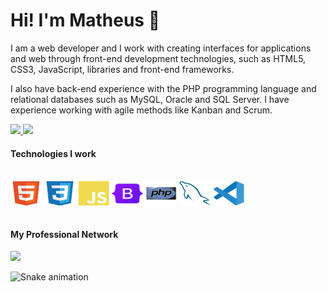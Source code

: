 <h1>Hi! I'm Matheus 👋</h1>
<p>I am a web developer and I work with creating interfaces for applications and web through front-end development technologies, such as HTML5, CSS3, JavaScript, libraries and front-end frameworks.</p>

<p>I also have back-end experience with the PHP programming language and relational databases such as MySQL, Oracle and SQL Server. I have experience working with agile methods like Kanban and Scrum.</p>

<div align="left" dir="auto">
  <a href="https://github.com/matheusribeiro">
  <img height="180em" src="https://github-readme-stats.vercel.app/api?username=matheusribs&theme=dark&show_icons=true" data-canonical-src="https://github-readme-stats.vercel.app/api?username=matheusribs&theme=dark&show_icons=true" style="max-width: 100%;">
  <img height="180em" src="https://github-readme-stats.vercel.app/api/top-langs/?username=matheusribs&layout=compact&theme=gotham" data-canonical-src="https://github-readme-stats.vercel.app/api/top-langs/?username=matheusribs&layout=compact&theme=gotham">
</a></div>
 <h4>Technologies I work</h4>

<div style="display: inline_block"><br>
  <img align="center" alt="Matheus-HTML" height="40" width="50" src="https://raw.githubusercontent.com/devicons/devicon/master/icons/html5/html5-original.svg">
  <img align="center" alt="Matheus-CSS" height="40" width="50" src="https://raw.githubusercontent.com/devicons/devicon/master/icons/css3/css3-original.svg">
  <img align="center" alt="Matheus-Js" height="40" width="50" src="https://raw.githubusercontent.com/devicons/devicon/master/icons/javascript/javascript-plain.svg">
  <img align="center" alt="Matheus-Bootstrap" height="40" width="50" src="https://raw.githubusercontent.com/devicons/devicon/master/icons/bootstrap/bootstrap-original.svg">
  <img align="center" alt="Matheus-PHP" height="40" width="50" src="https://raw.githubusercontent.com/devicons/devicon/master/icons/php/php-original.svg">
  <img align="center" alt="Matheus-MySql" height="40" width="50" src="https://raw.githubusercontent.com/devicons/devicon/master/icons/mysql/mysql-original.svg">
  <img align="center" alt="Matheus-VSCODE" height="40" width="50" src="https://raw.githubusercontent.com/devicons/devicon/master/icons/vscode/vscode-original.svg">
</div>
<br>
<div> 
  <h4>My Professional Network</h4>
    <a href="https://www.linkedin.com/in/matheusribeirodesousa/" target="_blank"><img src="https://img.shields.io/badge/-LinkedIn-%230077B5?style=for-the-badge&logo=linkedin&logoColor=white" target="_blank"></a> 
 
  ![Snake animation](https://github.com/matheusribs/matheusribeiro/blob/output/github-contribution-grid-snake.svg)
 
</div>
